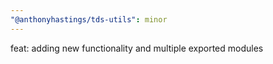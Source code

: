 ```yaml
---
"@anthonyhastings/tds-utils": minor
---
```


feat: adding new functionality and multiple exported modules
